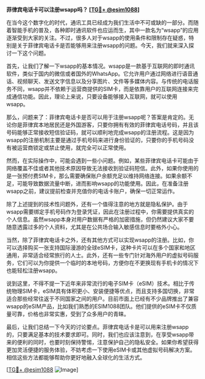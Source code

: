 **菲律宾电话卡可以注册wsapp吗？ [[TG💪+ @esim1088](https://t.me/s/esim1088)]**

在当今这个数字化的时代，通讯工具已经成为我们生活中不可或缺的一部分。而随着智能手机的普及，各种即时通讯软件也应运而生，其中一款名为“wsapp”的应用逐渐受到大家的关注。不过，很多人对于wsapp的使用条件和限制存在疑惑，特别是关于菲律宾电话卡是否能够用来注册wsapp的问题。今天，我们就来深入探讨一下这个问题。

首先，让我们了解一下wsapp的基本情况。wsapp是一款基于互联网的即时通讯软件，类似于国内的微信或者国外的WhatsApp。它允许用户通过网络进行语音通话、视频聊天、发送文字信息以及分享图片、文件等多媒体内容。与传统的电话服务不同，wsapp并不依赖于运营商提供的SIM卡，而是依靠用户的互联网连接来完成通信功能。因此，理论上来说，只要设备能够接入互联网，就可以使用wsapp。

那么，问题来了：菲律宾电话卡是否可以用于注册wsapp呢？答案是肯定的。无论你是菲律宾本地居民还是外国游客，只要你拥有有效的菲律宾电话号码，并且该号码能够正常接收短信验证码，就可以顺利地完成wsapp的注册流程。这是因为wsapp的注册机制主要是通过手机号码来进行身份验证的，只要你的手机号码没有被运营商锁定或禁止使用，就完全可以正常使用。

然而，在实际操作中，可能会遇到一些小问题。例如，某些菲律宾电话卡可能由于网络覆盖不佳或者其他技术原因导致无法接收到验证码短信。此外，如果你使用的是一张预付费SIM卡，那么需要确保账户余额充足以维持网络连接。如果余额不足，可能导致数据流量中断，进而影响wsapp的功能使用。因此，在准备注册wsapp之前，建议提前检查并充值你的电话卡账户，确保一切正常运作。

除了上述提到的技术性问题外，还有一个值得注意的地方就是隐私保护。由于wsapp需要绑定手机号码作为登录凭证，因此在注册过程中，你需要提供真实的个人信息。虽然wsapp本身对用户数据有严格的加密措施，但仍然建议大家不要随意透露过多的个人资料，尤其是在公共场合输入敏感信息时要格外小心。

当然，除了菲律宾电话卡之外，还有其他方式可以实现wsapp的注册。比如，你可以选择购买一张支持国际漫游的全球eSIM卡，这种卡片可以在多个国家和地区通用，非常适合经常旅行的人士。此外，还有一些专门针对海外用户的虚拟号码服务，它们可以为你提供一个临时的本地号码，方便你在不更换现有手机卡的情况下也能轻松注册wsapp。

说到这里，不得不提一下近年来非常流行的电子SIM卡（eSIM）技术。相比于传统物理SIM卡，eSIM具有体积更小、安装便捷等优点，而且支持多国切换，非常适合那些经常往返于不同国家之间的用户。目前市面上已经有不少品牌推出了兼容wsapp的eSIM产品，比如我们熟悉的ESIM1088团队。他们提供的eSIM卡不仅质量可靠，价格也非常实惠，受到了众多用户的青睐。

最后，让我们总结一下今天的讨论要点。菲律宾电话卡是可以用来注册wsapp的，只要满足基本的技术要求即可。同时，我们也应该注意到，在享受wsapp带来的便利的同时，也要时刻保持警惕，注意保护自己的隐私安全。如果你希望获得更加灵活便捷的服务体验，不妨考虑一下使用eSIM卡或其他虚拟号码解决方案。相信这些方法都能够帮助你更好地融入全球化的生活方式。

[[TG💪+ @esim1088](https://t.me/s/esim1088) ![Image](https://i.postimg.cc/4NQfJmqS/Snipaste-2025-05-13-00-14-12.png)]